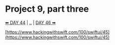 # Project 9, part three

[⬅ DAY 44](../day_44) | [..](../) | [DAY 46 ➡](../day_46)

[https://www.hackingwithswift.com/100/swiftui/45](https://www.hackingwithswift.com/100/swiftui/45)
